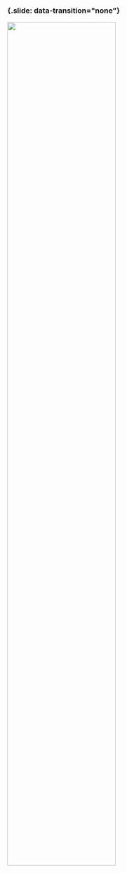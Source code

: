 ### {.slide: data-transition="none"}

<img src="../slides/diagrams/Lotus_49-2.JPG" align="center" width="70%" style="background:none; border:none; box-shadow:none;">
